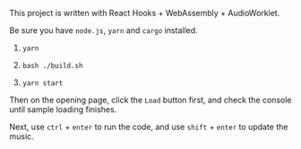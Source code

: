 This project is written with React Hooks + WebAssembly + AudioWorklet.

Be sure you have ```node.js```, ```yarn``` and ```cargo``` installed.

1. ```yarn```

2. ```bash ./build.sh```

3. ```yarn start```

Then on the opening page, click the ```Load``` button first, and check the console until sample loading finishes.

Next, use ```ctrl``` + ```enter``` to run the code, and use ```shift``` + ```enter``` to update the music.